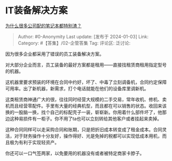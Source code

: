 # IT装备解决方案
[为什么很多公司配的笔记本都特别渣？](https://www.zhihu.com/question/545253024/answer/3348082671)

> Author: #0-Anonymity
> Last update: [发布于 2024-01-03]
> Link:
> Category: #【答集】/02-企管答集 
> Tag:
> 评论区:
> 泛讨论:

因为很多企业都采用了错误的员工装备解决方案。

对大部分企业而言，员工装备的最好方案都是租用——直接找租赁商租用指定型号的机器。

这机器里要求预装的环境在合同中约好，坏了、中毒了立刻调备机，合同约定保障可用率。出了新机器，新需求，打个电话就能在他们的设备库里调新机。

这类租赁商神通广大的很，往往同时经营大规模的二手交易，常年收机、修机、卖机而且经营零配件。手里有大量的经典机型，而且都在可以销售的状态。收回来该换的一股脑一换，找个自己的标配壳子一装，崭崭新。你用着什么部件坏了，他那边这种易损件有一柜子。你不用了ta也可以立刻转给其他客户或者挂起来卖掉。

这种合同同样可以走采购合同和账期，只是把折旧成本转变成了租金成本。合同灵活，对于财务操作十分友好，操作得好、光是免掉的税都可以实现低成本用机，而且极为有利于实现轻资产。

你还可以一口气签两家，以免要用的机器没有或者被特定商家卡脖子。
